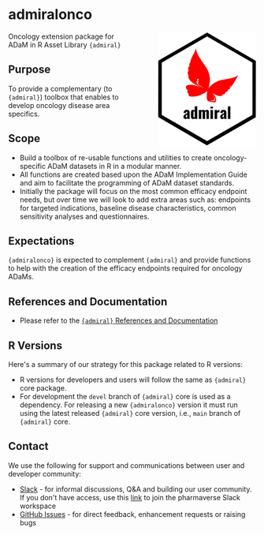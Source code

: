 # admiralonco

<img src="man/figures/logo.png" align="right" width="200" style="margin-left:50px;"/>

Oncology extension package for ADaM in R Asset Library `{admiral}`

## Purpose

To provide a complementary (to `{admiral}`) toolbox that enables to develop oncology disease area specifics.

## Scope

* Build a toolbox of re-usable functions and utilities to create oncology-specific ADaM datasets in R in a modular manner.
* All functions are created based upon the ADaM Implementation Guide and aim to facilitate the programming of ADaM dataset standards.
* Initially the package will focus on the most common efficacy endpoint needs, but over time we will look to add extra areas such as:
endpoints for targeted indications, baseline disease characteristics, common sensitivity analyses and questionnaires.

## Expectations

 `{admiralonco}` is expected to complement `{admiral}` and provide functions to help with the creation of the efficacy endpoints required for oncology ADaMs.

## References and Documentation

* Please refer to the [`{admiral}` References and Documentation](https://pharmaverse.github.io/admiral/index.html#references-and-documentation)

## R Versions

Here's a summary of our strategy for this package related to R versions:

* R versions for developers and users will follow the same as `{admiral}` core package.
* For development the `devel` branch of `{admiral}` core is used as a dependency. For releasing a new `{admiralonco}` version it 
must run using the latest released `{admiral}` core version, i.e., `main` branch of `{admiral}` core.

## Contact

We use the following for support and communications between user and developer community:

* [Slack](https://app.slack.com/client/T028PB489D3/C02M8KN8269) - for informal discussions, Q&A and building our user community. If you don't have access, use this [link](https://join.slack.com/t/pharmaverse/shared_invite/zt-yv5atkr4-Np2ytJ6W_QKz_4Olo7Jo9A) to join the pharmaverse Slack workspace
* [GitHub Issues](https://github.com/pharmaverse/admiralonco/issues) - for direct feedback, enhancement requests or raising bugs
